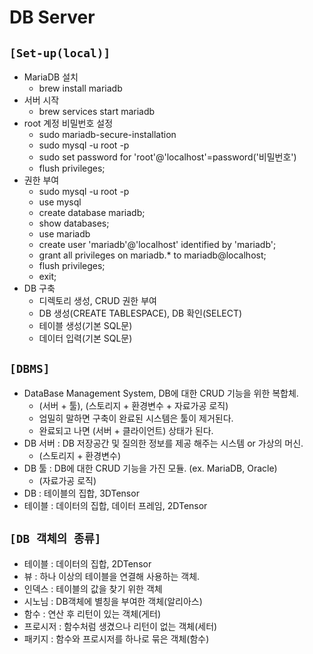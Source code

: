 # DB Server

## `[Set-up(local)]`
* MariaDB 설치
    * brew install mariadb
* 서버 시작
    * brew services start mariadb
* root 계정 비밀번호 설정
    * sudo mariadb-secure-installation
    * sudo mysql -u root -p
    * sudo set password for 'root'@'localhost'=password('비밀번호')
    * flush privileges;
* 권한 부여
    * sudo mysql -u root -p
    * use mysql
    * create database mariadb;
    * show databases;
    * use mariadb
    * create user 'mariadb'@'localhost' identified by 'mariadb';
    * grant all privileges on mariadb.* to mariadb@localhost;
    * flush privileges;
    * exit;
* DB 구축
    * 디렉토리 생성, CRUD 권한 부여
    * DB 생성(CREATE TABLESPACE), DB 확인(SELECT)
    * 테이블 생성(기본 SQL문)
    * 데이터 입력(기본 SQL문)

## `[DBMS]`
* DataBase Management System, DB에 대한 CRUD 기능을 위한 복합체.
  * (서버 + 툴), (스토리지 + 환경변수 + 자료가공 로직)
  * 엄밀히 말하면 구축이 완료된 시스템은 툴이 제거된다.
  * 완료되고 나면 (서버 + 클라이언트) 상태가 된다.
* DB 서버 : DB 저장공간 및 질의한 정보를 제공 해주는 시스템 or 가상의 머신.
  * (스토리지 + 환경변수)
* DB 툴 : DB에 대한 CRUD 기능을 가진 모듈. (ex. MariaDB, Oracle)
  * (자료가공 로직)
* DB : 테이블의 집합, 3DTensor
* 테이블 : 데이터의 집합, 데이터 프레임, 2DTensor

## `[DB 객체의 종류]`
* 테이블 : 데이터의 집합, 2DTensor
* 뷰 : 하나 이상의 테이블을 연결해 사용하는 객체.
* 인덱스 : 테이블의 값을 찾기 위한 객체
* 시노님 : DB객체에 별칭을 부여한 객체(알리아스)
* 함수 : 연산 후 리턴이 있는 객체(게터)
* 프로시저 : 함수처럼 생겼으나 리턴이 없는 객체(세터)
* 패키지 : 함수와 프로시저를 하나로 묶은 객체(함수)